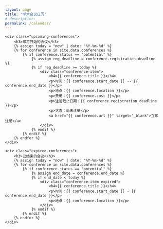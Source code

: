 ```yaml
---
layout: page
title: "学术会议日历"
# description:
permalink: /calendar/
---
```

<div class="calendar-container">
    <div id="calendar"></div>

    <div class="upcoming-conferences">
        <h3>即将开始的会议</h3>
        {% assign today = "now" | date: "%Y-%m-%d" %}
        {% for conference in site.data.conferences %}
            {% if conference.status == "potential" %}
                {% assign reg_deadline = conference.registration_deadline %}
                {% if reg_deadline >= today %}
                    <div class="conference-item">
                        <h4>{{ conference.title }}</h4>
                        <p>时间：{{ conference.start_date }} -- {{ conference.end_date }}</p>
                        <p>地点：{{ conference.location }}</p>
                        <p>费用：{{ conference.cost }}</p>
                        <p>注册截止日期：{{ conference.registration_deadline }}</p>
                        <p>状态：尚未注册</p>
                        <a href="{{ conference.url }}" target="_blank">立即注册</a>
                    </div>
                {% endif %}
            {% endif %}
        {% endfor %}
    </div>
    
    <div class="expired-conferences">
        <h3>已结束的会议</h3>
        {% assign today = "now" | date: "%Y-%m-%d" %}
        {% for conference in site.data.conferences %}
            {% if conference.status == "potential" %}
                {% assign end_date = conference.end_date %}
                {% if end_date < today %}
                    <div class="conference-item expired">
                        <h4>{{ conference.title }}</h4>
                        <p>时间：{{ conference.start_date }} - {{ conference.end_date }}</p>
                        <p>地点：{{ conference.location }}</p>
                    </div>
                {% endif %}
            {% endif %}
        {% endfor %}
    </div>
    
</div>

<script>
    function checkReminders() {
        const conferences = {{ site.data.conferences | jsonify }};
        const today = new Date();
        
        conferences.forEach(conference => {
            if (conference.status === "potential") {
                const regDeadline = new Date(conference.registration_deadline);
                const reminderDate = new Date(regDeadline);
                reminderDate.setDate(regDeadline.getDate() - conference.reminder_cycle);
                
                if (today >= reminderDate && today <= regDeadline) {
                    alert(`提醒：会议"${conference.title}"注册截止日期为${conference.registration_deadline}，请尽快注册！`);
                }
            }
        });
    }

    // 页面加载时检查提醒
    window.onload = checkReminders;
</script>

<!-- back to top button -->
<script src="/js/vanilla-back-to-top.min.js"></script>
<script>addBackToTop()</script>